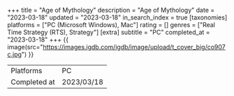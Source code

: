 +++
title = "Age of Mythology"
description = "Age of Mythology"
date = "2023-03-18"
updated = "2023-03-18"
in_search_index = true
[taxonomies]
platforms = ["PC (Microsoft Windows), Mac"]
rating = []
genres = ["Real Time Strategy (RTS), Strategy"]
[extra]
subtitle = "PC"
completed_at = "2023-03-18"
+++
{{ image(src="https://images.igdb.com/igdb/image/upload/t_cover_big/co907c.jpg") }}

|              |            |
| ------------ | ---------- |
| Platforms    | PC |
| Completed at | 2023/03/18 |

